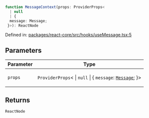 ```ts
function MessageContext(props: ProviderProps<
  | null
  | {
  message: Message;
 }>): ReactNode
```

Defined in: [packages/react-core/src/hooks/useMessage.tsx:5](https://github.com/thesysdev/crayon/blob/1acfae208f58ec7415d64dc97edfea87130a9e7e/js/packages/react-core/src/hooks/useMessage.tsx#L5)

## Parameters

<table>
<thead>
<tr>
<th>Parameter</th>
<th>Type</th>
</tr>
</thead>
<tbody>
<tr>
<td>

`props`

</td>
<td>

`ProviderProps`\< \| `null` \| \{ `message`: [`Message`](../type-aliases/Message.md); \}\>

</td>
</tr>
</tbody>
</table>

## Returns

`ReactNode`

